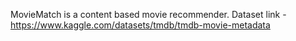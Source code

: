 
MovieMatch is a content based movie recommender.
Dataset link - https://www.kaggle.com/datasets/tmdb/tmdb-movie-metadata
